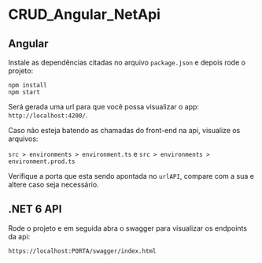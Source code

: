 # CRUD_Angular_NetApi

## Angular

Instale as dependências citadas no arquivo `package.json` e depois rode o projeto:

```shell
npm install
npm start
```

Será gerada uma url para que você possa visualizar o app: `http://localhost:4200/`.

Caso não esteja batendo as chamadas do front-end na api, visualize os arquivos:

`src > environments > environment.ts` e `src > environments > environment.prod.ts`

Verifique a porta que esta sendo apontada no `urlAPI`, compare com a sua e altere caso seja necessário. 

## .NET 6 API

Rode o projeto e em seguida abra o swagger para visualizar os endpoints da api:

```shell
https://localhost:PORTA/swagger/index.html
```
